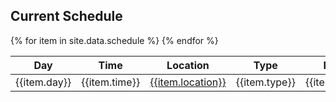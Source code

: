 
## Current Schedule

<div>
    <table>
        <thead>
            <th>Day</th>
            <th>Time</th>
            <th>Location</th>
            <th>Type</th>
            <th>Distance</th>
        </thead>
        <tbody>
            {% for item in site.data.schedule %}
            <tr>
                <td>{{item.day}}</td>
                <td>{{item.time}}</td>
                <td><a href="{{item.location_link}}">{{item.location}}</a></td>
                <td>{{item.type}}</td>
                <td>{{item.distance}}</td>
            </tr>
            <!-- |{{item.day}}|{{item.time}}|[{{item.location}}]({{item.loction_link}})|{{item.type}}|{{item.distance}}| -->
            {% endfor %}
        </tbody>
    </table>
</div>

<!-- |Day| Time | Location | Type | Distance | -->
<!-- |---|------|----------|------|----------| -->
